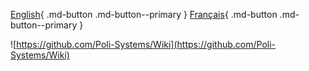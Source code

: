 [English](https://wiki.polisystems.ch/English/){ .md-button .md-button--primary }
[Français](https://wiki.polisystems.ch/Francais/){ .md-button .md-button--primary }

![https://github.com/Poli-Systems/Wiki](https://github.com/Poli-Systems/Wiki)
